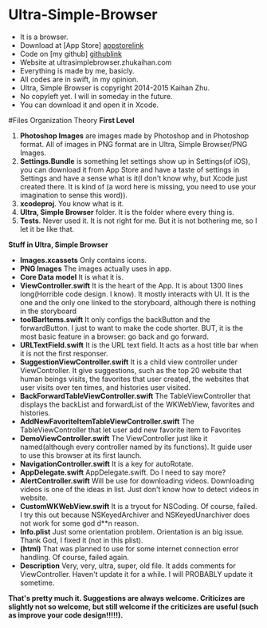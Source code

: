 # Ultra-Simple-Browser
* It is a browser.
* Download at [App Store] [appstorelink]
* Code on [my github] [githublink]
* Website at ultrasimplebrowser.zhukaihan.com
* Everything is made by me, basicly. 
* All codes are in swift, in my opinion. 
* Ultra, Simple Browser is copyright 2014-2015 Kaihan Zhu.
* No copyleft yet. I will in someday in the future.
* You can download it and open it in Xcode. 

#Files Organization Theory
**First Level**

1. **Photoshop Images** are images made by Photoshop and in Photoshop format. All of images in PNG format are in Ultra, Simple Browser/PNG Images. 
2. **Settings.Bundle** is something let settings show up in Settings(of iOS), you can download it from App Store and have a taste of settings in Settings and have a sense what is it(I don't know why, but Xcode just created there. It is kind of (a word here is missing, you need to use your imagination to sense this word)).
3. **xcodeproj**. You know what is it.
4. **Ultra, Simple Browser** folder. It is the folder where every thing is. 
5. **Tests**. Never used it. It is not right for me. But it is not bothering me, so I let it be like that.

**Stuff in Ultra, Simple Browser**

* **Images.xcassets** Only contains icons. 
* **PNG Images** The images actually uses in app. 
* **Core Data model** It is what it is. 
* **ViewController.swift** It is the heart of the App. It is about 1300 lines long(Horrible code design. I know). It mostly interacts with UI. It is the one and the only one linked to the storyboard, although there is nothing in the storyboard
* **toolBarItems.swift** It only configs the backButton and the forwardButton. I just to want to make the code shorter. BUT, it is the most basic feature in a browser: go back and go forward. 
* **URLTextField.swift** It is the URL text field. It acts as a host title bar when it is not the first responser. 
* **SuggestionViewController.swift** It is a child view controller under ViewController. It give suggestions, such as the top 20 website that human beings visits, the favorites that user created,                   the websites that user visits over ten times, and histories user visited. 
* **BackForwardTableViewController.swift** The TableViewController that displays the backList and forwardList of the WKWebView, favorites and histories. 
* **AddNewFavoriteItemTableViewController.swift** The TableViewController that let user add new favorite item to Favorites
* **DemoViewController.swift** The ViewController just like it named(although every controller named by its functions). It guide user to use this browser at its first launch. 
* **NavigationController.swift** It is a key for autoRotate.
* **AppDelegate.swift** AppDelegate.swift. Do I need to say more?
* **AlertController.swift** Will be use for downloading videos. Downloading videos is one of the ideas in list. Just don't know how to detect videos in website.
* **CustomWKWebView.swift** It is a tryout for NSCoding. Of course, failed. I try this out because NSKeyedArchiver and NSKeyedUnarchiver does not work for some god d**n reason. 
* **Info.plist** Just some orientation problem. Orientation is an big issue. Thank God, I fixed it (not in this plist). 
* **(html)** That was planned to use for some internet connection error handling. Of course, failed again.
* **Description** Very, very, ultra, super, old file. It adds comments for ViewController. Haven't update it for a while. I will PROBABLY update it sometime. 

**That's pretty much it. Suggestions are always welcome. Criticizes are slightly not so welcome, but still welcome if the criticizes are useful (such as improve your code design!!!!!).**

[appstorelink]: http://itunes.apple.com/us/app/ultra-simple-browser/id952551914?mt=8
[githublink]: http://github.com/zhukaihan/Ultra-Simple-Browser
